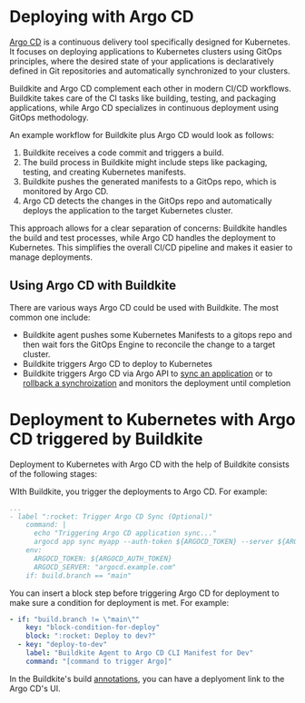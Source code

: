 # Deploying with Argo CD

[Argo CD](https://argoproj.github.io/cd/) is a continuous delivery tool specifically designed for Kubernetes. It focuses on deploying applications to Kubernetes clusters using GitOps principles, where the desired state of your applications is declaratively defined in Git repositories and automatically synchronized to your clusters.

Buildkite and Argo CD complement each other in modern CI/CD workflows. Buildkite takes care of the CI tasks like building, testing, and packaging applications, while Argo CD specializes in continuous deployment using GitOps methodology.

An example workflow for Buildkite plus Argo CD would look as follows:

1. Buildkite receives a code commit and triggers a build. 
1. The build process in Buildkite might include steps like packaging, testing, and creating Kubernetes manifests. 
1. Buildkite pushes the generated manifests to a GitOps repo, which is monitored by Argo CD. 
1. Argo CD detects the changes in the GitOps repo and automatically deploys the application to the target Kubernetes cluster. 

This approach allows for a clear separation of concerns: Buildkite handles the build and test processes, while Argo CD handles the deployment to Kubernetes. This simplifies the overall CI/CD pipeline and makes it easier to manage deployments. 

## Using Argo CD with Buildkite

There are various ways Argo CD could be used with Buildkite. The most common one include:

* Buildkite agent pushes some Kubernetes Manifests to a gitops repo and then wait fors the GitOps Engine to reconcile the change to a target cluster.
* Buildkite triggers Argo CD to deploy to Kubernetes
* Buildkite triggers Argo CD via Argo API to [sync an application](https://cd.apps.argoproj.io/swagger-ui#tag/ApplicationService/operation/ApplicationService_Sync) or to [rollback a synchroization](https://cd.apps.argoproj.io/swagger-ui#tag/ApplicationService/operation/ApplicationService_Rollback) and monitors the deployment until completion

# Deployment to Kubernetes with Argo CD triggered by Buildkite

Deployment to Kubernetes with Argo CD with the help of Buildkite consists of the following stages:

WIth Buildkite, you trigger the deployments to Argo CD. For example:

```yaml
...
- label ":rocket: Trigger Argo CD Sync (Optional)"
    command: |
      echo "Triggering Argo CD application sync..."
      argocd app sync myapp --auth-token ${ARGOCD_TOKEN} --server ${ARGOCD_SERVER}
    env:
      ARGOCD_TOKEN: ${ARGOCD_AUTH_TOKEN}
      ARGOCD_SERVER: "argocd.example.com"
    if: build.branch == "main"
```

You can insert a block step before triggering Argo CD for deployment to make sure a condition for deployment is met. For example:

```yaml
- if: "build.branch != \"main\""
    key: "block-condition-for-deploy"
    block: ":rocket: Deploy to dev?"
  - key: "deploy-to-dev"
    label: "Buildkite Agent to Argo CD CLI Manifest for Dev"
    command: "[command to trigger Argo]"
```

In the Buildkite's build [annotations](/docs/agent/v3/cli-annotate), you can have a deplyoment link to the Argo CD's UI.
